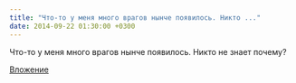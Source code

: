 ```yaml
---
title: "Что-то у меня много врагов нынче появилось. Никто ..."
date: 2014-09-22 01:30:00 +0300
---
```


Что-то у меня много врагов нынче появилось. Никто не знает почему?

[Вложение](/assets/vk_photos/4/AfC02xSbD0A.jpg)
